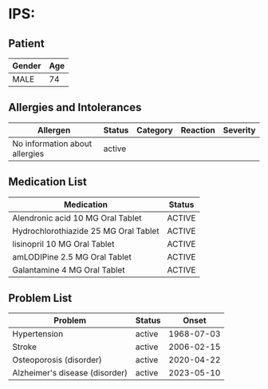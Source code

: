 # IPS:

## Patient

|Gender|Age|
|---|---|
|MALE|74|

## Allergies and Intolerances

|Allergen|Status|Category|Reaction|Severity|
|---|---|---|---|---|
|No information about allergies|active||||

## Medication List

|Medication|Status|
|---|---|
|Alendronic acid 10 MG Oral Tablet|ACTIVE|
|Hydrochlorothiazide 25 MG Oral Tablet|ACTIVE|
|lisinopril 10 MG Oral Tablet|ACTIVE|
|amLODIPine 2.5 MG Oral Tablet|ACTIVE|
|Galantamine 4 MG Oral Tablet|ACTIVE|

## Problem List

|Problem|Status|Onset|
|---|---|---|
|Hypertension|active|1968-07-03|
|Stroke|active|2006-02-15|
|Osteoporosis (disorder)|active|2020-04-22|
|Alzheimer's disease (disorder)|active|2023-05-10|
